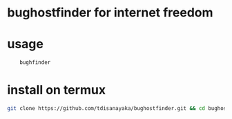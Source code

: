 # bughostfinder for internet freedom

# usage
```sh
    bughfinder
```


# install on termux
```sh
git clone https://github.com/tdisanayaka/bughostfinder.git && cd bughostfinder && chmod +x installertermux.sh && ./installertermux.sh
